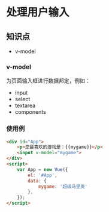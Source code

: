 处理用户输入
============

## 知识点

* v-model

### v-model

为页面输入框进行数据邦定，例如：

+ input
+ select
+ textarea
+ components

### 使用例

~~~html
<div id="App">
    <p>您最喜欢的游戏是：{{mygame}}</p>
    <input v-model="mygame">
</div>
<script>
    var App = new Vue({
        el: '#App',
        data: {
            mygame: '超级马里奥'
        },
    });
</script>
~~~


